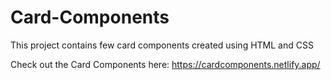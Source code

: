 # Card-Components
This project contains few card components created using HTML and CSS


Check out the Card Components here: https://cardcomponents.netlify.app/
